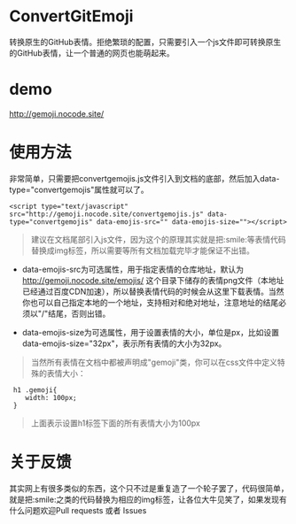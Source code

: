 # ConvertGitEmoji
转换原生的GitHub表情。拒绝繁琐的配置，只需要引入一个js文件即可转换原生的GitHub表情，让一个普通的网页也能萌起来。
# demo
http://gemoji.nocode.site/
# 使用方法
非常简单，只需要把convertgemojis.js文件引入到文档的底部，然后加入data-type="convertgemojis"属性就可以了。

```
<script type="text/javascript" src="http://gemoji.nocode.site/convertgemojis.js" data-type="convertgemojis" data-emojis-src="" data-emojis-size=""></script>
```

> 建议在文档尾部引入js文件，因为这个的原理其实就是把<span>:</span>smile:等表情代码替换成img标签，所以需要等所有文档加载完毕才能保证不出错。

- data-emojis-src为可选属性，用于指定表情的仓库地址，默认为 http://gemoji.nocode.site/emojis/ 这个目录下储存的表情png文件（本地址已经通过百度CDN加速），所以替换表情代码的时候会从这里下载表情。当然你也可以自己指定本地的一个地址，支持相对和绝对地址，注意地址的结尾必须以"/"结尾，否则出错。

- data-emojis-size为可选属性，用于设置表情的大小，单位是px，比如设置data-emojis-size="32px"，表示所有表情的大小为32px。

> 当然所有表情在文档中都被声明成"gemoji"类，你可以在css文件中定义特殊的表情大小：

```
 h1 .gemoji{
 	width: 100px;
 }
```

> 上面表示设置h1标签下面的所有表情大小为100px

# 关于反馈

其实网上有很多类似的东西，这个只不过是重复造了一个轮子罢了，代码很简单，就是把<span>:</span>smile:之类的代码替换为相应的img标签，让各位大牛见笑了，如果发现有什么问题欢迎Pull requests 或者 Issues

